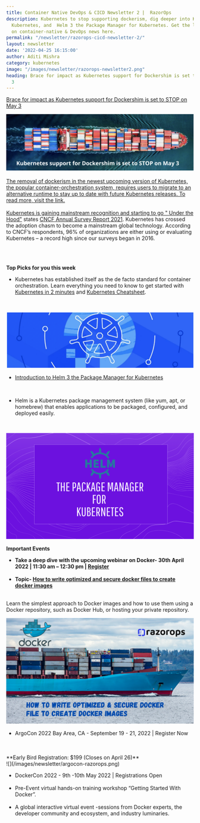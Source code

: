 ```yaml
---
title: Container Native DevOps & CICD Newsletter 2 |  RazorOps
description: Kubernetes to stop supporting dockerism, dig deeper into Kubernetes with
  Kubernetes, and  Helm 3 the Package Manager for Kubernetes. Get the latest updates
  on container-native & DevOps news here.
permalink: "/newsletter/razorops-cicd-newsletter-2/"
layout: newsletter
date: '2022-04-25 16:15:00'
author: Aditi Mishra
category: kubernetes
image: "/images/newsletter/razorops-newsletter2.png"
heading: Brace for impact as Kubernetes support for Dockershim is set to STOP on May
  3
---
```


[Brace for impact as Kubernetes support for Dockershim is set to STOP on May 3](https://kubernetes.io/docs/tasks/administer-cluster/migrating-from-dockershim/)
<br>


![](/images/newsletter/kubernetes-dockers-newsletter.png)
<br>
<br>
[The removal of dockerism in the newest upcoming version of Kubernetes, the popular container-orchestration system, requires users to migrate to an alternative runtime to stay up to date with future Kubernetes releases. To read more, visit the link.](https://kubernetes.io/docs/tasks/administer-cluster/migrating-from-dockershim/)
<br>
<br>
[Kubernetes is gaining mainstream recognition and starting to go " Under the Hood"](https://www.cncf.io/reports/cncf-annual-survey-2021/) states [CNCF Annual Survey Report 2021](https://www.cncf.io/reports/cncf-annual-survey-2021/). Kubernetes has crossed the adoption chasm to become a mainstream global technology. According to CNCF’s respondents, 96% of organizations are either using or evaluating Kubernetes – a record high since our surveys began in 2016.

<br>
<br>

**Top Picks for you this week**

* Kubernetes has established itself as the de facto standard for container orchestration. Learn everything you need to know to get started with [Kubernetes in 2 minutes](https://bit.ly/3rJyWZL) and [Kubernetes Cheatsheet](https://bit.ly/36Bifbm).
<br>

![](/images/newsletter/kubernetes-DO.png)
<br>

* [Introduction to Helm 3 the Package Manager for Kubernetes](https://bit.ly/37y3x5E) 
<br>

* Helm is a Kubernetes package management system (like yum, apt, or homebrew) that enables applications to be packaged, configured, and deployed easily.
<br>

![](/images/newsletter/package-manager-for-kubernetes.png)
<br>

**Important Events**

<ul>
  <li>
     <b>Take a deep dive with the upcoming webinar on Docker- 30th April 2022 | 11:30 am – 12:30 pm | <a href="https://bit.ly/3vwmeOW">Register</a></b>
  </li>
  <br>
  <li>
    <b>Topic- <a href="https://bit.ly/3vwmeOW">How to write optimized and secure docker files to create docker images</a></b>
  </li>
</ul>  


<br>
Learn the simplest approach to Docker images and how to use them using a Docker repository, such as Docker Hub, or hosting your private repository.

![](/images/newsletter/Webinar-dockersnew.png)
<br>

* ArgoCon 2022 Bay Area, CA - September 19 - 21, 2022 | Register Now
<br>
<br>
**Early Bird Registration: $199 (Closes on April 26)**
<br>
![](/images/newsletter/argocon-razorops.png)

<ul>
  <li>DockerCon 2022 - 9th -10th May 2022 | Registrations Open </li>
  <br>
  <li>Pre-Event virtual hands-on training workshop “Getting Started With Docker”.</li>
  <br>
  <li>A global interactive virtual event -sessions from Docker experts, the developer community and ecosystem, and industry luminaries.</li>
</ul>

<br>
<br>
<br>
